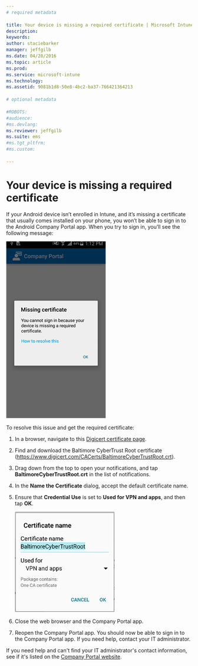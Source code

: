 ```yaml
---
# required metadata

title: Your device is missing a required certificate | Microsoft Intune
description:
keywords:
author: staciebarker
manager: jeffgilb
ms.date: 04/28/2016
ms.topic: article
ms.prod:
ms.service: microsoft-intune
ms.technology:
ms.assetid: 9081b1d8-50e8-4bc2-ba37-766421364213

# optional metadata

#ROBOTS:
#audience:
#ms.devlang:
ms.reviewer: jeffgilb
ms.suite: ems
#ms.tgt_pltfrm:
#ms.custom:

---
```



# Your device is missing a required certificate
If your Android device isn’t enrolled in Intune, and it’s missing a certificate that usually comes installed on your phone, you won’t be able to sign in to the Android Company Portal app. When you try to sign in, you’ll see the following message:

![andr-cert-install-cert-missing](./media/andr-cert_install-1-cert_missing.png)

To resolve this issue and get the required certificate:

1.  In a browser, navigate to this [Digicert certificate page](https://www.digicert.com/digicert-root-certificates.htm).

2.  Find and download the Baltimore CyberTrust Root certificate (https://www.digicert.com/CACerts/BaltimoreCyberTrustRoot.crt).

3.  Drag down from the top to open your notifications, and tap **BaltimoreCyberTrustRoot.crt** in the list of notifications.

4.  In the **Name the Certificate** dialog, accept the default certificate name.

5. Ensure that **Credential Use** is set to **Used for VPN and apps**, and then tap **OK**.

	![andr-cert-install-add-cert-name](./media/andr-cert_install-2-add_cert_name.png)

6. Close the web browser and the Company Portal app.

7. Reopen the Company Portal app. You should now be able to sign in to the Company Portal app. If you need help, contact your IT administrator.

If you need help and can't find your IT administrator's contact information, see if it's listed on the [Company Portal website](http://portal.manage.microsoft.com).
